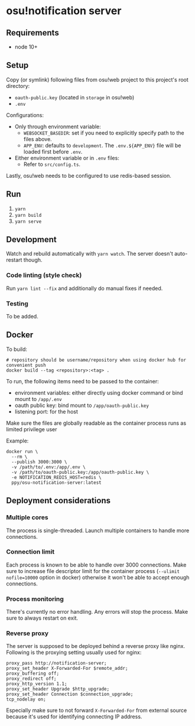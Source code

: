 # osu!notification server

## Requirements

- node 10+

## Setup

Copy (or symlink) following files from osu!web project to this project's root directory:
- `oauth-public.key` (located in `storage` in osu!web)
- `.env`

Configurations:

- Only through environment variable:
  - `WEBSOCKET_BASEDIR`: set if you need to explicitly specify path to the files above.
  - `APP_ENV`: defaults to `development`. The `.env.${APP_ENV}` file will be loaded first before `.env`.
- Either environment variable or in `.env` files:
  - Refer to `src/config.ts`.

Lastly, osu!web needs to be configured to use redis-based session.

## Run

1. `yarn`
2. `yarn build`
3. `yarn serve`

## Development

Watch and rebuild automatically with `yarn watch`. The server doesn't auto-restart though.

### Code linting (style check)

Run `yarn lint --fix` and additionally do manual fixes if needed.

### Testing

To be added.

## Docker

To build:

    # repository should be username/repository when using docker hub for convenient push
    docker build --tag <repository>:<tag> .

To run, the following items need to be passed to the container:
- environment variables: either directly using docker command or bind mount to `/app/.env`
- oauth public key: bind mount to `/app/oauth-public.key`
- listening port: for the host

Make sure the files are globally readable as the container process runs as limited privilege user

Example:

    docker run \
      --rm \
      --publish 3000:3000 \
      -v /path/to/.env:/app/.env \
      -v /path/to/oauth-public.key:/app/oauth-public.key \
      -e NOTIFICATION_REDIS_HOST=redis \
      ppy/osu-notification-server:latest

## Deployment considerations

### Multiple cores

The process is single-threaded. Launch multiple containers to handle more connections.

### Connection limit

Each process is known to be able to handle over 3000 connections. Make sure to increase file descriptor limit for the container process (`--ulimit nofile=10000` option in docker) otherwise it won't be able to accept enough connections.

### Process monitoring

There's currently no error handling. Any errors will stop the process. Make sure to always restart on exit.

### Reverse proxy

The server is supposed to be deployed behind a reverse proxy like nginx. Following is the proxying setting usually used for nginx:

    proxy_pass http://notification-server;
    proxy_set_header X-Forwarded-For $remote_addr;
    proxy_buffering off;
    proxy_redirect off;
    proxy_http_version 1.1;
    proxy_set_header Upgrade $http_upgrade;
    proxy_set_header Connection $connection_upgrade;
    tcp_nodelay on;

Especially make sure to not forward `X-Forwarded-For` from external source because it's used for identifying connecting IP address.

